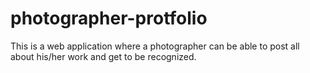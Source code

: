 # photographer-protfolio
This is a web application where a photographer can be able to post all about his/her work and get to be recognized.
